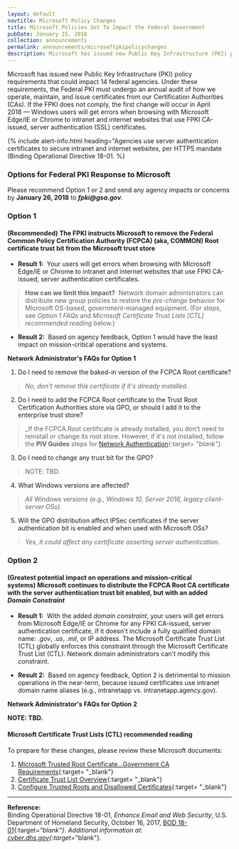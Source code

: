 ```yaml
---
layout: default
navtitle: Microsoft Policy Changes
title: Microsoft Policies Set To Impact the Federal Government
pubDate: January 15, 2018
collection: announcements
permalink: announcements/microsoftpkipolicychanges
description: Microsoft has issued new Public Key Infrastructure (PKI) policy requirements that could impact 14 federal agencies. Under these requirements, the Federal PKI must undergo an annual audit of how we operate, maintain, and issue certificates from our Certification Authorities (CAs). If the FPKI does not comply, the first change will occur in April 2018. Windows users will get errors when browsing with Microsoft Edge/IE or Chrome to intranet and internet websites that use FPKI CA-issued, server authentication certificates (SSL) certificates.
---
```


Microsoft has issued new Public Key Infrastructure (PKI) policy requirements that could impact 14 federal agencies. Under these requirements, the Federal PKI must undergo an annual audit of how we operate, maintain, and issue certificates from our Certification Authorities (CAs). If the FPKI does not comply, the first change will occur in April 2018&nbsp;&mdash;&nbsp;Windows users will get errors when browsing with Microsoft Edge/IE or Chrome to intranet and internet websites that use FPKI CA-issued, server authentication (SSL) certificates.<!--Changed to same referencing ("server authentication certificates") as used in Google announcement for consistency.-->

{% include alert-info.html heading="Agencies use server authentication certificates to secure intranet and internet websites, per HTTPS mandate (Binding Operational Directive 18-01. %} 

### Options for Federal PKI Response to Microsoft

Please recommend Option 1 or 2 and send any agency impacts or concerns by **January 26, 2018** to **_fpki@gsa.gov_**. 

### Option 1
#### (Recommended)&nbsp;The FPKI instructs Microsoft to remove the Federal Common Policy Certification Authority (FCPCA) (aka, COMMON) Root certificate trust bit from the Microsoft trust store
<!--The FPKI Guides' CAs page says "FCPCA" for Root CA and says "COMMON" is used in documents.--which is most correct?-->
* **Result 1:**&nbsp;&nbsp;Your users will get errors when browsing with Microsoft Edge/IE or Chrome to intranet and internet websites that use FPKI CA-issued, server authentication certificates.

> **How can we limit this impact?**&nbsp;&nbsp;Network domain administrators can distribute new group policies to restore the _pre-change_ behavior for Microsoft OS-based, government-managed equipment. (For steps, see _Option 1 FAQs_ and _Microsoft Certificate Trust Lists [CTL] recommended reading_ below.)

* **Result 2:**&nbsp;&nbsp;Based on agency feedback, Option 1 would have the least impact on mission-critical operations and systems. 

**Network Administrator's FAQs for Option 1**

1. Do I need to remove the baked-in version of the FCPCA Root certificate?
> _No, don't remove this certificate if it's already installed._
2. Do I need to add the FCPCA Root certificate to the Trust Root Certification Authorities store via GPO, or should I add it to the enterprise trust store?
> _If the FCPCA Root certificate is already installed, you don't need to reinstall or change its root store. However, if it's not installed, follow the **PIV Guides** steps for [Network Authentication](https://piv.idmanagement.gov/networkconfig/){:target= "_blank"}._
3. Do I need to change any trust bit for the GPO?
> NOTE: TBD.
4. What Windows versions are affected?
> _All Windows versions (e.g., Windows 10, Server 2016, legacy client-server OSs)._
5. Will the GPO distribution affect IPSec certificates if the server authentication bit is enabled and when used with Microsoft OSs?
> _Yes, it could affect any certificate asserting server authentication._

### Option 2
#### (Greatest potential impact on operations and mission-critical systems)&nbsp;Microsoft continues to distribute the FCPCA Root CA certificate with the server authentication trust bit enabled, but with an added _Domain Constraint_

* **Result 1:**&nbsp;&nbsp;With the added _domain constraint_, your users will get errors from Microsoft Edge/IE or Chrome for any FPKI CA-issued, server authentication certificate, if it doesn't include a fully qualified domain name: _.gov_, _.us_, _.mil_, or IP address. The Microsoft Certificate Trust List (CTL) globally enforces this constraint through the Microsoft Certificate Trust List (CTL). Network domain administrators can't modify this constraint. 

* **Result 2:**&nbsp;&nbsp;Based on agency feedback, Option 2 is detrimental to mission operations in the near-term, because issued certificates use intranet domain name aliases (e.g., intranetapp vs. intranetapp.agency.gov).

**Network Administrator's FAQs for Option 2**

**NOTE: TBD.**

#### Microsoft Certificate Trust Lists (CTL) recommended reading

To prepare for these changes, please review these Microsoft documents:

1. [Microsoft Trusted Root Certificate...Government CA Requirements](https://social.technet.microsoft.com/wiki/contents/articles/31635.microsoft-trusted-root-certificate-program-audit-requirements.aspx#Government_CA_Requirements){:target= "_blank"}
2. [Certificate Trust List Overview](https://msdn.microsoft.com/en-us/library/windows/desktop/aa376545(v=vs.85).aspx){:target= "_blank"}
2. [Configure Trusted Roots and Disallowed Certificates](https://technet.microsoft.com/en-us/library/dn265983.aspx){:target= "_blank"}

-------
**Reference:**<br>
Binding Operational Directive 18-01, _Enhance Email and Web Security_, U.S. Department of Homeland Security, October 16, 2017, [BOD 18-01](https://cyber.dhs.gov/assets/report/bod-18-01.pdf){:target=_"blank"}. Additional information at: [cyber.dhs.gov](https://cyber.dhs.gov/){:target=_"blank"}.
